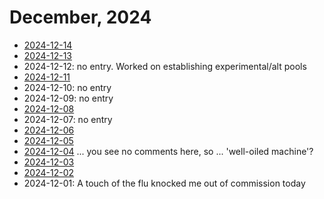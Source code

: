 # December, 2024

* [2024-12-14](14)
* [2024-12-13](13)
* 2024-12-12: no entry. Worked on establishing experimental/alt pools
* [2024-12-11](11)
* 2024-12-10: no entry
* 2024-12-09: no entry
* [2024-12-08](08)
* 2024-12-07: no entry
* [2024-12-06](06)
* [2024-12-05](05)
* [2024-12-04](04) ... you see no comments here, so ... 'well-oiled machine'?
* [2024-12-03](03)
* [2024-12-02](02)
* 2024-12-01: A touch of the flu knocked me out of commission today
